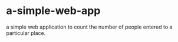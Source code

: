 # a-simple-web-app

a simple web application to count the number of people entered to a particular place.
